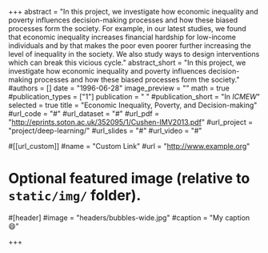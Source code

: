 +++
abstract = "In this project, we investigate how economic inequality and poverty influences decision-making processes and how these biased processes form the society. For example, in our latest studies, we found that economic inequality increases financial hardship for low-income individuals and by that makes the poor even poorer further increasing the level of inequality in the society. We also study ways to design interventions which can break this vicious cycle."
abstract_short = "In this project, we investigate how economic inequality and poverty influences decision-making processes and how these biased processes form the society."
#authors = []
date = "1996-06-28"
image_preview = ""
math = true
#publication_types = ["1"]
publication = " "
#publication_short = "In *ICMEW*"
selected = true
title = "Economic Inequality, Poverty, and Decision-making"
#url_code = "#"
#url_dataset = "#"
#url_pdf = "http://eprints.soton.ac.uk/352095/1/Cushen-IMV2013.pdf"
#url_project = "project/deep-learning/"
#url_slides = "#"
#url_video = "#"

#[[url_custom]]
#name = "Custom Link"
#url = "http://www.example.org"

# Optional featured image (relative to `static/img/` folder).
#[header]
#image = "headers/bubbles-wide.jpg"
#caption = "My caption :smile:"

+++
